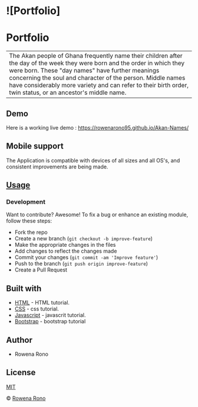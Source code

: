# ![Portfolio]

# Portfolio

<table>
<tr>
<td>
The Akan people of Ghana frequently name their children after the day of the week they were born and the order in which they were born. These "day names" have further meanings concerning the soul and character of the person. Middle names have considerably more variety and can refer to their birth order, twin status, or an ancestor's middle name.
</td>
</tr>
</table>

## Demo

Here is a working live demo : https://rowenarono95.github.io/Akan-Names/

## Mobile support

The Application is compatible with devices of all sizes and all OS's, and consistent improvements are being made.

## [Usage](https://rowenarono95.github.io/Akan-Names/)

### Development

Want to contribute? Awesome!
To fix a bug or enhance an existing module, follow these steps:

- Fork the repo
- Create a new branch (`git checkout -b improve-feature`)
- Make the appropriate changes in the files
- Add changes to reflect the changes made
- Commit your changes (`git commit -am 'Improve feature'`)
- Push to the branch (`git push origin improve-feature`)
- Create a Pull Request

## Built with

- [HTML](https://www.w3schools.com/html/) - HTML tutorial.
- [CSS](https://www.w3schools.com/css/) - css tutorial.
- [Javascript](https://www.w3schools.com/js/) - javascrit tutorial.
- [Bootstrap](https://www.w3schools.com/bootstrap/) - bootstrap tutorial

## Author

- Rowena Rono

## License

[MIT](https://github.com/rowenarono95/Akan-Names/blob/master/LICENSE.md)

© [Rowena Rono](https://github.com/rowenarono95)
